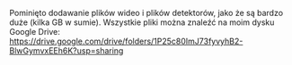 Pominięto dodawanie plików wideo i plików detektorów, jako że są bardzo duże (kilka GB w sumie). Wszystkie pliki można znaleźć na moim dysku Google Drive: https://drive.google.com/drive/folders/1P25c80ImJ73fyvyhB2-BlwGymvxEEh6K?usp=sharing

